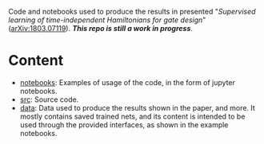 Code and notebooks used to produce the results in presented "*Supervised learning of time-independent Hamiltonians for gate design*" ([arXiv:1803.07119](https://arxiv.org/abs/1803.07119)).
***This repo is still a work in progress***.

# Content
- [notebooks](./notebooks): Examples of usage of the code, in the form of jupyter notebooks. 
- [src](./src): Source code.
- [data](./data): Data used to produce the results shown in the paper, and more. It mostly contains saved trained nets, and its content is intended to be used through the provided interfaces, as shown in the example notebooks.